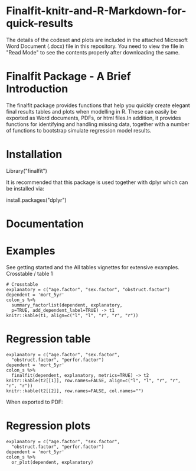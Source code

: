 # Finalfit-knitr-and-R-Markdown-for-quick-results

The details of the codeset and plots are included in the attached Microsoft Word Document (.docx) file in this repository. 
You need to view the file in "Read Mode" to see the contents properly after downloading the same.

Finalfit Package - A Brief Introduction
========================================

The finalfit package provides functions that help you quickly create elegant final results tables and plots when modelling in R. These can easily be exported as Word documents, PDFs, or html files.In addition, it provides functions for identifying and handling missing data, together with a number of functions to bootstrap simulate regression model results.

Installation
============
Library("finalfit")

It is recommended that this package is used together with dplyr which can be installed via:

install.packages("dplyr")

Documentation
==============

Examples
=========
See getting started and the All tables vignettes for extensive examples.
Crosstable / table 1

    # Crosstable 
    explanatory = c("age.factor", "sex.factor", "obstruct.factor")
    dependent = 'mort_5yr'
    colon_s %>%
      summary_factorlist(dependent, explanatory, 
      p=TRUE, add_dependent_label=TRUE) -> t1
    knitr::kable(t1, align=c("l", "l", "r", "r", "r"))
    
   
Regression table
================
    explanatory = c("age.factor", "sex.factor", 
      "obstruct.factor", "perfor.factor")
    dependent = 'mort_5yr'
    colon_s %>%
      finalfit(dependent, explanatory, metrics=TRUE) -> t2
    knitr::kable(t2[[1]], row.names=FALSE, align=c("l", "l", "r", "r", "r", "r"))
    knitr::kable(t2[[2]], row.names=FALSE, col.names="")
        
    
When exported to PDF:

Regression plots
=================
    explanatory = c("age.factor", "sex.factor", 
      "obstruct.factor", "perfor.factor")
    dependent = 'mort_5yr'
    colon_s %>%
      or_plot(dependent, explanatory)
